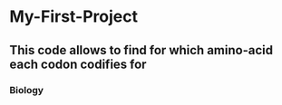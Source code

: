# My-First-Project
## This code allows to find for which amino-acid each codon codifies for
### Biology

